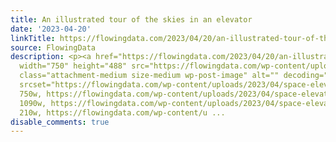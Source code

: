 ```yaml
---
title: An illustrated tour of the skies in an elevator
date: '2023-04-20'
linkTitle: https://flowingdata.com/2023/04/20/an-illustrated-tour-of-the-skies-in-an-elevator/
source: FlowingData
description: <p><a href="https://flowingdata.com/2023/04/20/an-illustrated-tour-of-the-skies-in-an-elevator/"><img
  width="750" height="488" src="https://flowingdata.com/wp-content/uploads/2023/04/space-elevator-750x488.png"
  class="attachment-medium size-medium wp-post-image" alt="" decoding="async" loading="lazy"
  srcset="https://flowingdata.com/wp-content/uploads/2023/04/space-elevator-750x488.png
  750w, https://flowingdata.com/wp-content/uploads/2023/04/space-elevator-1090x709.png
  1090w, https://flowingdata.com/wp-content/uploads/2023/04/space-elevator-210x137.png
  210w, https://flowingdata.com/wp-content/u ...
disable_comments: true
---
```

<p><a href="https://flowingdata.com/2023/04/20/an-illustrated-tour-of-the-skies-in-an-elevator/"><img width="750" height="488" src="https://flowingdata.com/wp-content/uploads/2023/04/space-elevator-750x488.png" class="attachment-medium size-medium wp-post-image" alt="" decoding="async" loading="lazy" srcset="https://flowingdata.com/wp-content/uploads/2023/04/space-elevator-750x488.png 750w, https://flowingdata.com/wp-content/uploads/2023/04/space-elevator-1090x709.png 1090w, https://flowingdata.com/wp-content/uploads/2023/04/space-elevator-210x137.png 210w, https://flowingdata.com/wp-content/u ...